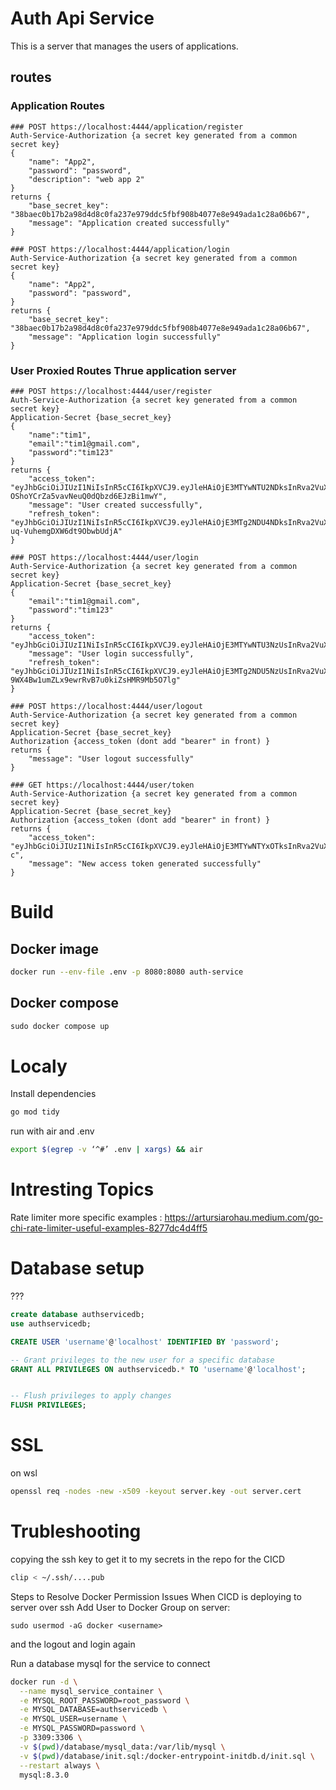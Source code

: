 # Auth Api Service
This is a server that manages the users of applications.

## routes 

### Application Routes
```
### POST https://localhost:4444/application/register
Auth-Service-Authorization {a secret key generated from a common secret key}
{
    "name": "App2",
    "password": "password",
    "description": "web app 2"
}
returns {
    "base_secret_key": "38baec0b17b2a98d4d8c0fa237e979ddc5fbf908b4077e8e949ada1c28a06b67",
    "message": "Application created successfully"
}
```

```
### POST https://localhost:4444/application/login
Auth-Service-Authorization {a secret key generated from a common secret key}
{
    "name": "App2",
    "password": "password",
}
returns {
    "base_secret_key": "38baec0b17b2a98d4d8c0fa237e979ddc5fbf908b4077e8e949ada1c28a06b67",
    "message": "Application login successfully"
}
```
### User Proxied Routes Thrue application server

```
### POST https://localhost:4444/user/register
Auth-Service-Authorization {a secret key generated from a common secret key}
Application-Secret {base_secret_key}
{
    "name":"tim1",
    "email":"tim1@gmail.com",
    "password":"tim123"
}
returns {
    "access_token": "eyJhbGciOiJIUzI1NiIsInR5cCI6IkpXVCJ9.eyJleHAiOjE3MTYwNTU2NDksInRva2VuX3R5cGUiOiJhY2Nlc3NfdG9rZW4iLCJ1c2VyX2lkIjoiNDJvaUhvYXpFdE5rOVZ5UUVRZXVrelZhcEVUbnpBWjl0TExrIiwidXNlcl90eXBlIjoxfQ.x9DfZ5O9R-OShoYCrZa5vavNeuQ0dQbzd6EJzBi1mwY",
    "message": "User created successfully",
    "refresh_token": "eyJhbGciOiJIUzI1NiIsInR5cCI6IkpXVCJ9.eyJleHAiOjE3MTg2NDU4NDksInRva2VuX3R5cGUiOiJyZWZyZXNoX3Rva2VuIiwidXNlcl9pZCI6IjQyb2lIb2F6RXROazlWeVFFUWV1a3pWYXBFVG56QVo5dExMayIsInVzZXJfdHlwZSI6MX0.DQhnSIv_tD8V5kyWX_-uq-VuhemgDXW6dt9ObwbUdjA"
}
```

```
### POST https://localhost:4444/user/login
Auth-Service-Authorization {a secret key generated from a common secret key}
Application-Secret {base_secret_key}
{
    "email":"tim1@gmail.com",
    "password":"tim123"
}
returns {
    "access_token": "eyJhbGciOiJIUzI1NiIsInR5cCI6IkpXVCJ9.eyJleHAiOjE3MTYwNTU3NzUsInRva2VuX3R5cGUiOiJhY2Nlc3NfdG9rZW4iLCJ1c2VyX2lkIjoiNDJvaUhvYXpFdE5rOVZ5UUVRZXVrelZhcEVUbnpBWjl0TExrIiwidXNlcl90eXBlIjoxfQ.RjXfGtHudbJT8tvWoyHfUI5uxAqh5WH2lmXIctdoFFo",
    "message": "User login successfully",
    "refresh_token": "eyJhbGciOiJIUzI1NiIsInR5cCI6IkpXVCJ9.eyJleHAiOjE3MTg2NDU5NzUsInRva2VuX3R5cGUiOiJyZWZyZXNoX3Rva2VuIiwidXNlcl9pZCI6IjQyb2lIb2F6RXROazlWeVFFUWV1a3pWYXBFVG56QVo5dExMayIsInVzZXJfdHlwZSI6MX0.E1_7E-9WX4Bw1umZLx9ewrRvB7u0kiZsHMR9Mb5O7lg"
}
```

```
### POST https://localhost:4444/user/logout
Auth-Service-Authorization {a secret key generated from a common secret key}
Application-Secret {base_secret_key}
Authorization {access_token (dont add "bearer" in front) }
returns {
    "message": "User logout successfully"
}
```

```
### GET https://localhost:4444/user/token
Auth-Service-Authorization {a secret key generated from a common secret key}
Application-Secret {base_secret_key}
Authorization {access_token (dont add "bearer" in front) }
returns {
    "access_token": "eyJhbGciOiJIUzI1NiIsInR5cCI6IkpXVCJ9.eyJleHAiOjE3MTYwNTYxOTksInRva2VuX3R5cGUiOiJhY2Nlc3NfdG9rZW4iLCJ1c2VyX2lkIjoidzlka21KTDI5d0ZIOEdKd0ZXQ1hrU2pGUlUzRG54eGRNc004IiwidXNlcl90eXBlIjoxfQ.SdWS3liumzSQHzTwfE_yR2KRrs9klLar9jHqpDlZS-c",
    "message": "New access token generated successfully"
}
```

# Build
## Docker image
```bash
docker run --env-file .env -p 8080:8080 auth-service
```

## Docker compose
```Dockerfile
sudo docker compose up
```

# Localy
Install dependencies
```bash
go mod tidy
```

run with air and .env
```bash
export $(egrep -v ‘^#’ .env | xargs) && air
```

# Intresting Topics
Rate limiter more specific examples : https://artursiarohau.medium.com/go-chi-rate-limiter-useful-examples-8277dc4d4ff5

# Database setup
???
```sql
create database authservicedb;
use authservicedb;

CREATE USER 'username'@'localhost' IDENTIFIED BY 'password';

-- Grant privileges to the new user for a specific database
GRANT ALL PRIVILEGES ON authservicedb.* TO 'username'@'localhost';


-- Flush privileges to apply changes
FLUSH PRIVILEGES;
```
# SSL
on wsl
```bash
openssl req -nodes -new -x509 -keyout server.key -out server.cert
```

# Trubleshooting
copying the ssh key to get it to my secrets in the repo for the CICD
```bash
clip < ~/.ssh/....pub
```
Steps to Resolve Docker Permission Issues When CICD is deploying to server over ssh
Add User to Docker Group on server:
```
sudo usermod -aG docker <username>
```
and the logout and login again

Run a database mysql for the service to connect
```bash
docker run -d \
  --name mysql_service_container \
  -e MYSQL_ROOT_PASSWORD=root_password \
  -e MYSQL_DATABASE=authservicedb \
  -e MYSQL_USER=username \
  -e MYSQL_PASSWORD=password \
  -p 3309:3306 \
  -v $(pwd)/database/mysql_data:/var/lib/mysql \
  -v $(pwd)/database/init.sql:/docker-entrypoint-initdb.d/init.sql \
  --restart always \
  mysql:8.3.0
```